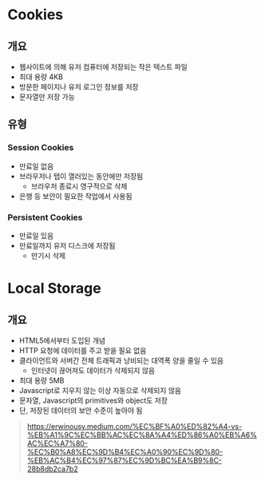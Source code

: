 # Cookies

## 개요

- 웹사이트에 의해 유저 컴퓨터에 저장되는 작은 텍스트 파일
- 최대 용량 4KB
- 방문한 페이지나 유저 로그인 정보를 저장
- 문자열만 저장 가능



## 유형

### Session Cookies

- 만료일 없음
- 브라우저나 탭이 열러있는 동안에만 저장됨
  - 브라우저 종료시 영구적으로 삭제
- 은행 등 보안이 필요한 작업에서 사용됨

### Persistent Cookies

- 만료일 있음
- 만료일까지 유저 디스크에 저장됨
  - 만기시 삭제



# Local Storage

## 개요

- HTML5에서부터 도입된 개념
- HTTP 요청에 데이터를 주고 받을 필요 없음
- 클라이언트와 서버간 전체 트래픽과 낭비되는 대역폭 양을 줄일 수 있음
  - 인터넷이 끊어져도 데이터가 삭제되지 않음
- 최대 용량 5MB
- Javascript로 지우지 않는 이상 자동으로 삭제되지 않음
- 문자열, Javascript의 primitives와 object도 저장
- 단, 저장된 데이터의 보안 수준이 높아야 됨



> https://erwinousy.medium.com/%EC%BF%A0%ED%82%A4-vs-%EB%A1%9C%EC%BB%AC%EC%8A%A4%ED%86%A0%EB%A6%AC%EC%A7%80-%EC%B0%A8%EC%9D%B4%EC%A0%90%EC%9D%80-%EB%AC%B4%EC%97%87%EC%9D%BC%EA%B9%8C-28b8db2ca7b2